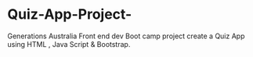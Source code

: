 # Quiz-App-Project-
Generations Australia Front end dev Boot camp project create a Quiz App using HTML , Java Script &amp; Bootstrap.
